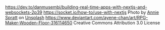 https://dev.to/danmusembi/building-real-time-apps-with-nextjs-and-websockets-2p39
https://socket.io/how-to/use-with-nextjs
Photo by <a href="https://unsplash.com/@anniespratt?utm_content=creditCopyText&utm_medium=referral&utm_source=unsplash">Annie Spratt</a> on <a href="https://unsplash.com/photos/white-cloth-with-stain-xvU-X0GV9-o?utm_content=creditCopyText&utm_medium=referral&utm_source=unsplash">Unsplash</a>
https://www.deviantart.com/ayene-chan/art/RPG-Maker-Wooden-Floor-316114650 Creative Commons Attribution 3.0 License